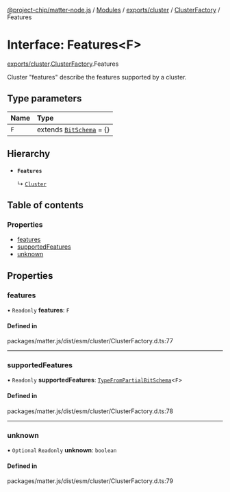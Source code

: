 [@project-chip/matter-node.js](../README.md) / [Modules](../modules.md) / [exports/cluster](../modules/exports_cluster.md) / [ClusterFactory](../modules/exports_cluster.ClusterFactory.md) / Features

# Interface: Features<F\>

[exports/cluster](../modules/exports_cluster.md).[ClusterFactory](../modules/exports_cluster.ClusterFactory.md).Features

Cluster "features" describe the features supported by a cluster.

## Type parameters

| Name | Type |
| :------ | :------ |
| `F` | extends [`BitSchema`](../modules/exports_schema.md#bitschema) = {} |

## Hierarchy

- **`Features`**

  ↳ [`Cluster`](exports_cluster.ClusterFactory.Cluster.md)

## Table of contents

### Properties

- [features](exports_cluster.ClusterFactory.Features.md#features)
- [supportedFeatures](exports_cluster.ClusterFactory.Features.md#supportedfeatures)
- [unknown](exports_cluster.ClusterFactory.Features.md#unknown)

## Properties

### features

• `Readonly` **features**: `F`

#### Defined in

packages/matter.js/dist/esm/cluster/ClusterFactory.d.ts:77

___

### supportedFeatures

• `Readonly` **supportedFeatures**: [`TypeFromPartialBitSchema`](../modules/exports_schema.md#typefrompartialbitschema)<`F`\>

#### Defined in

packages/matter.js/dist/esm/cluster/ClusterFactory.d.ts:78

___

### unknown

• `Optional` `Readonly` **unknown**: `boolean`

#### Defined in

packages/matter.js/dist/esm/cluster/ClusterFactory.d.ts:79
